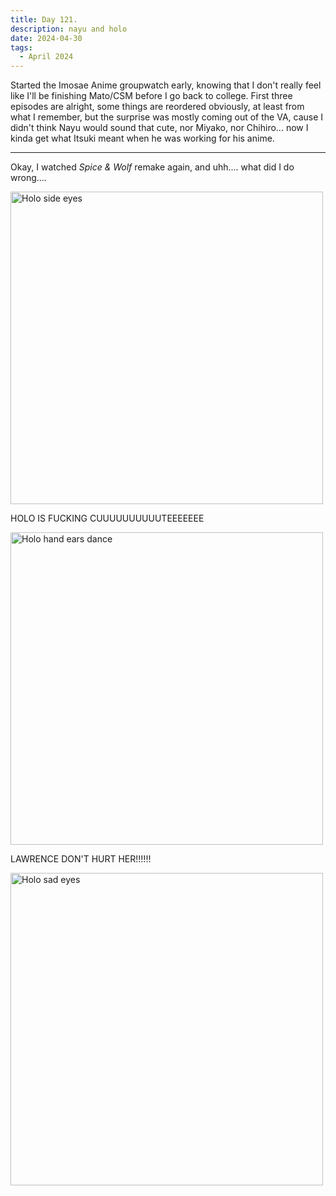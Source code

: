 ```yaml
---
title: Day 121.
description: nayu and holo
date: 2024-04-30
tags: 
  - April 2024
---
```


Started the Imosae Anime groupwatch early, knowing that I don't really feel like I'll be finishing Mato/CSM before I go back to college. First three episodes are alright, some things are reordered obviously, at least from what I remember, but the surprise was mostly coming out of the VA, cause I didn't think Nayu would sound that cute, nor Miyako, nor Chihiro... now I kinda get what Itsuki meant when he was working for his anime.

-----

Okay, I watched *Spice & Wolf* remake again, and uhh.... what did I do wrong....

<img src="https://cdn.discordapp.com/attachments/1232047441403183235/1234910139128217660/mpv-shot0019.png?ex=66346d70&is=66331bf0&hm=a5aaa349114e7e43fd1375794644b320d93372d3df4e7120af9953f83be0d401&" width="500px" alt="Holo side eyes"></img>

HOLO IS FUCKING CUUUUUUUUUUTEEEEEEE

<img src="https://cdn.discordapp.com/attachments/1232047441403183235/1234910142559027283/mpv-shot0026.png?ex=66346d71&is=66331bf1&hm=d8be294ee475a553eef394576f33c2258b1e8bff29d49c165e24eaf66f9e8dd9&" width="500px" alt="Holo hand ears dance"></img>

LAWRENCE DON'T HURT HER!!!!!!

<img src="https://cdn.discordapp.com/attachments/1232047441403183235/1234910141640605838/mpv-shot0024.png?ex=66346d71&is=66331bf1&hm=47d95db0cf9033d87def9122a710159fd25fedd5e25eeaf30f47df71fcbc025b&" width="500px" alt="Holo sad eyes"></img>
